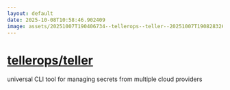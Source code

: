 ```yaml
---
layout: default
date: 2025-10-08T10:58:46.902409
image: assets/20251007T190406734--tellerops--teller--20251007T190828326--cropped.png
---
```


# [tellerops/teller](https://github.com/tellerops/teller)

universal CLI tool for managing secrets from multiple cloud providers
